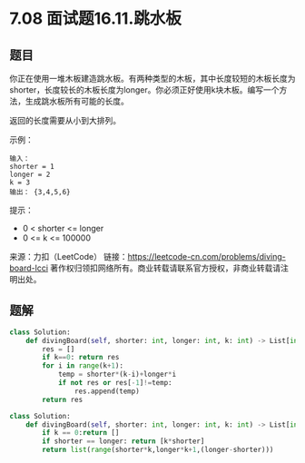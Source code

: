 # 7.08 面试题16.11.跳水板

## 题目
你正在使用一堆木板建造跳水板。有两种类型的木板，其中长度较短的木板长度为shorter，长度较长的木板长度为longer。你必须正好使用k块木板。编写一个方法，生成跳水板所有可能的长度。

返回的长度需要从小到大排列。

示例：
```
输入：
shorter = 1
longer = 2
k = 3
输出： {3,4,5,6}
```
提示：
- 0 < shorter <= longer
- 0 <= k <= 100000

来源：力扣（LeetCode）
链接：https://leetcode-cn.com/problems/diving-board-lcci
著作权归领扣网络所有。商业转载请联系官方授权，非商业转载请注明出处。


## 题解

```python
class Solution:
    def divingBoard(self, shorter: int, longer: int, k: int) -> List[int]:
        res = []
        if k==0: return res
        for i in range(k+1):
            temp = shorter*(k-i)+longer*i
            if not res or res[-1]!=temp:
            	res.append(temp)
        return res
```

```python
class Solution:
    def divingBoard(self, shorter: int, longer: int, k: int) -> List[int]:
        if k == 0:return []
        if shorter == longer: return [k*shorter]
        return list(range(shorter*k,longer*k+1,(longer-shorter)))
```
